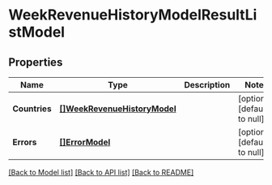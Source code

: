 # WeekRevenueHistoryModelResultListModel

## Properties
Name | Type | Description | Notes
------------ | ------------- | ------------- | -------------
**Countries** | [**[]WeekRevenueHistoryModel**](WeekRevenueHistoryModel.md) |  | [optional] [default to null]
**Errors** | [**[]ErrorModel**](ErrorModel.md) |  | [optional] [default to null]

[[Back to Model list]](../README.md#documentation-for-models) [[Back to API list]](../README.md#documentation-for-api-endpoints) [[Back to README]](../README.md)


